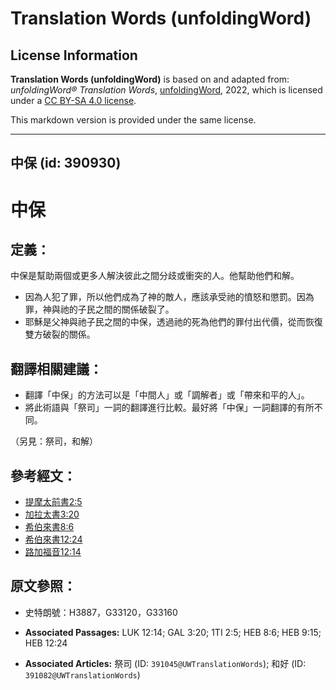 # Translation Words (unfoldingWord)

## License Information

**Translation Words (unfoldingWord)** is based on and adapted from: _unfoldingWord® Translation Words_, [unfoldingWord](https://unfoldingword.org/utw), 2022, which is licensed under a [CC BY-SA 4.0 license](https://creativecommons.org/licenses/by-sa/4.0/legalcode.en).

This markdown version is provided under the same license.



--------------------------------

## 中保 (id: 390930)

中保
==

定義：
---

中保是幫助兩個或更多人解決彼此之間分歧或衝突的人。他幫助他們和解。

* 因為人犯了罪，所以他們成為了神的敵人，應該承受祂的憤怒和懲罰。因為罪，神與祂的子民之間的關係破裂了。
* 耶穌是父神與祂子民之間的中保，透過祂的死為他們的罪付出代價，從而恢復雙方破裂的關係。

翻譯相關建議：
-------

* 翻譯「中保」的方法可以是「中間人」或「調解者」或「帶來和平的人」。
* 將此術語與「祭司」一詞的翻譯進行比較。最好將「中保」一詞翻譯的有所不同。

（另見：祭司，和解）

參考經文：
-----

* [提摩太前書2:5](https://ref.ly/1Tim2:5)
* [加拉太書3:20](https://ref.ly/Gal3:20)
* [希伯來書8:6](https://ref.ly/Heb8:6)
* [希伯來書12:24](https://ref.ly/Heb12:24)
* [路加福音12:14](https://ref.ly/Luke12:14)

原文參照：
-----

* 史特朗號：H3887，G33120，G33160

* **Associated Passages:** LUK 12:14; GAL 3:20; 1TI 2:5; HEB 8:6; HEB 9:15; HEB 12:24
* **Associated Articles:** 祭司 (ID: `391045@UWTranslationWords`); 和好 (ID: `391082@UWTranslationWords`)

